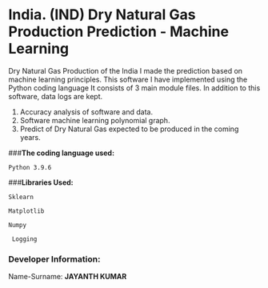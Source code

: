 # **India. (IND) Dry Natural Gas Production Prediction - Machine Learning**
Dry Natural Gas Production of the India
I made the prediction based on machine learning principles.
This software I have implemented using the Python coding language
It consists of 3 main module files. In addition to this software, data logs are kept.

1) Accuracy analysis of software and data.
2) Software machine learning polynomial graph.
3) Predict of Dry Natural Gas expected to be produced in the coming years.

###**The coding language used:**

`Python 3.9.6`

###**Libraries Used:**

`Sklearn`

`Matplotlib`

`Numpy`

`
Logging`
### **Developer Information:**

Name-Surname: **JAYANTH KUMAR**

